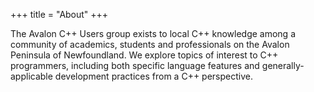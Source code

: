 +++
title = "About"
+++

The Avalon C++ Users group exists to local C++ knowledge among a community
of academics, students and professionals on the Avalon Peninsula
of Newfoundland.
We explore topics of interest to C++ programmers, including both specific
language features and generally-applicable development practices from a C++
perspective.
